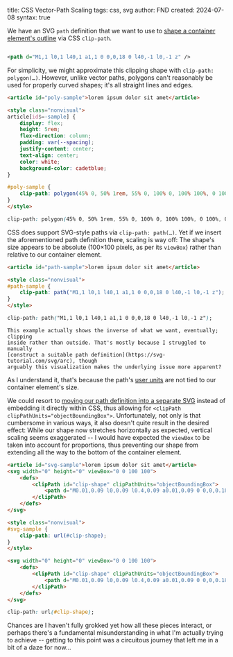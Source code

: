 title: CSS Vector-Path Scaling
tags: css, svg
author: FND
created: 2024-07-08
syntax: true

We have an SVG `path` definition that we want to use to
[shape a container element's outline](https://www.sarasoueidan.com/blog/css-svg-clipping/)
via CSS `clip-path`.

```embed uri=./sample.svg resize
```

```xml
<path d="M1,1 l0,1 l40,1 a1,1 0 0,0,18 0 l40,-1 l0,-1 z" />
```

For simplicity, we might approximate this clipping shape with
`clip-path: polygon(…)`. However, unlike vector paths, polygons can't reasonably
be used for properly curved shapes; it's all straight lines and edges.

```markdown allowHTML
<article id="poly-sample">lorem ipsum dolor sit amet</article>

<style class="nonvisual">
article[id$=-sample] {
    display: flex;
    height: 5rem;
    flex-direction: column;
    padding: var(--spacing);
    justify-content: center;
    text-align: center;
    color: white;
    background-color: cadetblue;
}

#poly-sample {
    clip-path: polygon(45% 0, 50% 1rem, 55% 0, 100% 0, 100% 100%, 0 100%, 0 0);
}
</style>
```

```css
clip-path: polygon(45% 0, 50% 1rem, 55% 0, 100% 0, 100% 100%, 0 100%, 0 0);
```

CSS does support SVG-style paths via `clip-path: path(…)`. Yet if we insert the
aforementioned path definition there, scaling is way off: The shape's size
appears to be absolute (100×100 pixels, as per its `viewBox`) rather than
relative to our container element.

```markdown allowHTML
<article id="path-sample">lorem ipsum dolor sit amet</article>

<style class="nonvisual">
#path-sample {
    clip-path: path("M1,1 l0,1 l40,1 a1,1 0 0,0,18 0 l40,-1 l0,-1 z");
}
</style>
```

```css
clip-path: path("M1,1 l0,1 l40,1 a1,1 0 0,0,18 0 l40,-1 l0,-1 z");
```

```aside compact
This example actually shows the inverse of what we want, eventually; clipping
inside rather than outside. That's mostly because I struggled to manually
[construct a suitable path definition](https://svg-tutorial.com/svg/arc), though
arguably this visualization makes the underlying issue more apparent?
```

As I understand it, that's because the path's
[user units](https://www.w3.org/TR/SVG/coords.html#TermUserUnits) are not tied
to our container element's size.

We could resort to
[moving our path definition into a separate SVG](https://davesmyth.com/clip-path-scaling)
instead of embedding it directly within CSS, thus allowing for `<clipPath
clipPathUnits="objectBoundingBox">`. Unfortunately, not only is that
cumbersome in various ways, it also doesn't quite result in the desired effect:
While our shape now stretches horizontally as expected, vertical scaling seems
exaggerated -- I would have expected the `viewBox` to be taken into account for
proportions, thus preventing our shape from extending all the way to the bottom
of the container element.

```markdown allowHTML
<article id="svg-sample">lorem ipsum dolor sit amet</article>
<svg width="0" height="0" viewBox="0 0 100 100">
    <defs>
        <clipPath id="clip-shape" clipPathUnits="objectBoundingBox">
            <path d="M0.01,0.09 l0,0.09 l0.4,0.09 a0.01,0.09 0 0,0,0.18 0 l0.4,-0.09 l0,-0.09 z" />
        </clipPath>
    </defs>
</svg>

<style class="nonvisual">
#svg-sample {
    clip-path: url(#clip-shape);
}
</style>
```

```html
<svg width="0" height="0" viewBox="0 0 100 100">
    <defs>
        <clipPath id="clip-shape" clipPathUnits="objectBoundingBox">
            <path d="M0.01,0.09 l0,0.09 l0.4,0.09 a0.01,0.09 0 0,0,0.18 0 l0.4,-0.09 l0,-0.09 z" />
        </clipPath>
    </defs>
</svg>
```

```css
clip-path: url(#clip-shape);
```

Chances are I haven't fully grokked yet how all these pieces interact, or
perhaps there's a fundamental misunderstanding in what I'm actually trying to
achieve -- getting to this point was a circuitous journey that left me in a bit
of a daze for now...
